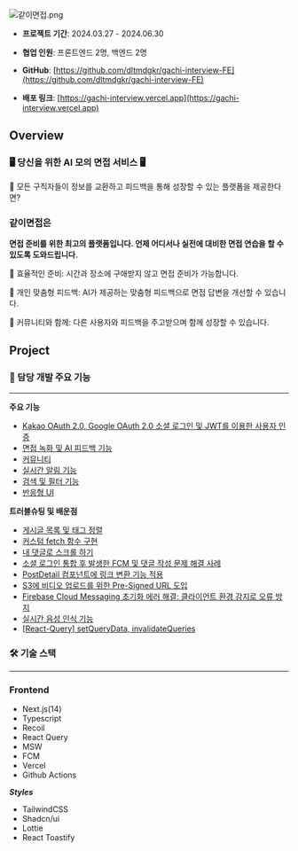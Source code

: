 ![같이면접.png](/images/같이면접.png)

- **프로젝트 기간**: 2024.03.27 - 2024.06.30

- **협업 인원**: 프론트엔드 2명, 백엔드 2명

- **GitHub**: [https://github.com/dltmdgkr/gachi-interview-FE](https://github.com/dltmdgkr/gachi-interview-FE)

- **배포 링크**: [https://gachi-interview.vercel.app](https://gachi-interview.vercel.app)

## **Overview**

### 🖥️ 당신을 위한 AI 모의 면접 서비스 🖥️

💭 모든 구직자들이 정보를 교환하고 피드백을 통해 성장할 수 있는 플랫폼을 제공한다면?

### 같이면접**은**

**면접 준비를 위한 최고의 플랫폼입니다. 언제 어디서나 실전에 대비한 면접 연습을 할 수 있도록 도와드립니다.**

🥜 효율적인 준비: 시간과 장소에 구애받지 않고 면접 준비가 가능합니다.

🌱 개인 맞춤형 피드백: AI가 제공하는 맞춤형 피드백으로 면접 답변을 개선할 수 있습니다.

🌷 커뮤니티와 함께: 다른 사용자와 피드백을 주고받으며 함께 성장할 수 있습니다.

## Project

### 🔗 담당 개발 주요 기능

---

**주요 기능**

- [Kakao OAuth 2.0, Google OAuth 2.0 소셜 로그인 및 JWT를 이용한 사용자 인증](https://www.notion.so/Kakao-OAuth-Google-OAuth-JWT-ee6b5d30b2c2461fbb34e35352478177?pvs=4)
- [면접 녹화 및 AI 피드백 기능](https://www.notion.so/AI-5cd669b61a63452c9ee81eaee31643cc?pvs=4)
- [커뮤니티](https://www.notion.so/4e675280f0b44b6d882d8683d50ed24f?pvs=4)
- [실시간 알림 기능](https://www.notion.so/5a4f5d92303d414f9053222928731a71?pvs=4)
- [검색 및 필터 기능](https://www.notion.so/abac74e570094059947ef2e6ef39eee1?pvs=4)
- [반응형 UI](https://www.notion.so/UI-bbb586b2841e4fea991c853279848d84?pvs=4)

**트러블슈팅 및 배운점**

- [게시글 목록 및 태그 정렬](https://www.notion.so/14869d06ee554696a713704dd257135a?pvs=4)
- [커스텀 fetch 함수 구현](https://www.notion.so/customFetcher-81bf0b4707a7451bb712d6b73eccc576?pvs=4)
- [내 댓글로 스크롤 하기](https://www.notion.so/4253a490902943dca532abf153036f47?pvs=4)
- [소셜 로그인 통합 후 발생한 FCM 및 댓글 작성 문제 해결 사례](https://www.notion.so/FCM-9f2f2e5f583944b894ad480c884dfd99?pvs=4)
- [PostDetail 컴포넌트에 링크 변환 기능 적용](https://www.notion.so/PostDetail-841ed6d59f54434b861dd950fce7fa9a?pvs=4)
- [S3에 비디오 업로드를 위한 Pre-Signed URL 도입](https://www.notion.so/S3-Pre-Signed-URL-58b62a3937a34cb58a737c1528bb697a?pvs=4)
- [Firebase Cloud Messaging 초기화 에러 해결: 클라이언트 환경 감지로 오류 방지](https://www.notion.so/Firebase-Cloud-Messaging-40204c1aee58443c9970b8fde5ec7dd4?pvs=4)
- [실시간 음성 인식 기능](https://www.notion.so/4e612b977d5c4a4ba2d4f83cff32db40?pvs=4)
- [[React-Query] setQueryData, invalidateQueries](https://www.notion.so/React-Query-setQueryData-invalidateQueries-25c859602f144bca9ba1fb0c0138246c?pvs=4)

### 🛠 기술 스택

---

### Frontend

- Next.js(14)
- Typescript
- Recoil
- React Query
- MSW
- FCM
- Vercel
- Github Actions

**_Styles_**

- TailwindCSS
- Shadcn/ui
- Lottie
- React Toastify
